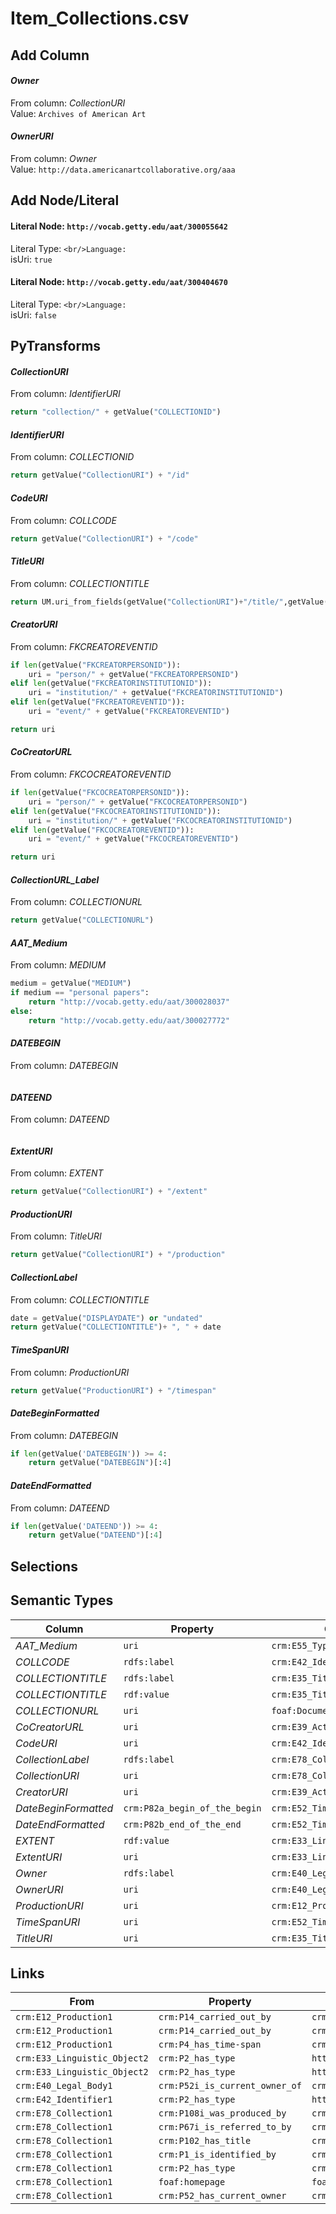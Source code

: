 # Item_Collections.csv

## Add Column
#### _Owner_
From column: _CollectionURI_
<br/>Value: `Archives of American Art`

#### _OwnerURI_
From column: _Owner_
<br/>Value: `http://data.americanartcollaborative.org/aaa`


## Add Node/Literal
#### Literal Node: `http://vocab.getty.edu/aat/300055642`
Literal Type: ``
<br/>Language: ``
<br/>isUri: `true`

#### Literal Node: `http://vocab.getty.edu/aat/300404670`
Literal Type: ``
<br/>Language: ``
<br/>isUri: `false`


## PyTransforms
#### _CollectionURI_
From column: _IdentifierURI_
``` python
return "collection/" + getValue("COLLECTIONID")
```

#### _IdentifierURI_
From column: _COLLECTIONID_
``` python
return getValue("CollectionURI") + "/id"
```

#### _CodeURI_
From column: _COLLCODE_
``` python
return getValue("CollectionURI") + "/code"
```

#### _TitleURI_
From column: _COLLECTIONTITLE_
``` python
return UM.uri_from_fields(getValue("CollectionURI")+"/title/",getValue("COLLECTIONTITLE"))
```

#### _CreatorURI_
From column: _FKCREATOREVENTID_
``` python
if len(getValue("FKCREATORPERSONID")):
    uri = "person/" + getValue("FKCREATORPERSONID")
elif len(getValue("FKCREATORINSTITUTIONID")):
    uri = "institution/" + getValue("FKCREATORINSTITUTIONID")
elif len(getValue("FKCREATOREVENTID")):
    uri = "event/" + getValue("FKCREATOREVENTID")

return uri
```

#### _CoCreatorURL_
From column: _FKCOCREATOREVENTID_
``` python
if len(getValue("FKCOCREATORPERSONID")):
    uri = "person/" + getValue("FKCOCREATORPERSONID")
elif len(getValue("FKCOCREATORINSTITUTIONID")):
    uri = "institution/" + getValue("FKCOCREATORINSTITUTIONID")
elif len(getValue("FKCOCREATOREVENTID")):
    uri = "event/" + getValue("FKCOCREATOREVENTID")

return uri
```

#### _CollectionURL_Label_
From column: _COLLECTIONURL_
``` python
return getValue("COLLECTIONURL")
```

#### _AAT_Medium_
From column: _MEDIUM_
``` python
medium = getValue("MEDIUM")
if medium == "personal papers":
    return "http://vocab.getty.edu/aat/300028037"
else:
    return "http://vocab.getty.edu/aat/300027772"
```

#### _DATEBEGIN_
From column: _DATEBEGIN_
``` python

```

#### _DATEEND_
From column: _DATEEND_
``` python

```

#### _ExtentURI_
From column: _EXTENT_
``` python
return getValue("CollectionURI") + "/extent"
```

#### _ProductionURI_
From column: _TitleURI_
``` python
return getValue("CollectionURI") + "/production"
```

#### _CollectionLabel_
From column: _COLLECTIONTITLE_
``` python
date = getValue("DISPLAYDATE") or "undated"
return getValue("COLLECTIONTITLE")+ ", " + date

```

#### _TimeSpanURI_
From column: _ProductionURI_
``` python
return getValue("ProductionURI") + "/timespan"
```

#### _DateBeginFormatted_
From column: _DATEBEGIN_
``` python
if len(getValue('DATEBEGIN')) >= 4:
    return getValue("DATEBEGIN")[:4]
```

#### _DateEndFormatted_
From column: _DATEEND_
``` python
if len(getValue('DATEEND')) >= 4:
    return getValue("DATEEND")[:4]
```


## Selections

## Semantic Types
| Column | Property | Class |
|  ----- | -------- | ----- |
| _AAT_Medium_ | `uri` | `crm:E55_Type1`|
| _COLLCODE_ | `rdfs:label` | `crm:E42_Identifier1`|
| _COLLECTIONTITLE_ | `rdfs:label` | `crm:E35_Title1`|
| _COLLECTIONTITLE_ | `rdf:value` | `crm:E35_Title1`|
| _COLLECTIONURL_ | `uri` | `foaf:Document1`|
| _CoCreatorURL_ | `uri` | `crm:E39_Actor2`|
| _CodeURI_ | `uri` | `crm:E42_Identifier1`|
| _CollectionLabel_ | `rdfs:label` | `crm:E78_Collection1`|
| _CollectionURI_ | `uri` | `crm:E78_Collection1`|
| _CreatorURI_ | `uri` | `crm:E39_Actor1`|
| _DateBeginFormatted_ | `crm:P82a_begin_of_the_begin` | `crm:E52_Time-Span1`|
| _DateEndFormatted_ | `crm:P82b_end_of_the_end` | `crm:E52_Time-Span1`|
| _EXTENT_ | `rdf:value` | `crm:E33_Linguistic_Object2`|
| _ExtentURI_ | `uri` | `crm:E33_Linguistic_Object2`|
| _Owner_ | `rdfs:label` | `crm:E40_Legal_Body1`|
| _OwnerURI_ | `uri` | `crm:E40_Legal_Body1`|
| _ProductionURI_ | `uri` | `crm:E12_Production1`|
| _TimeSpanURI_ | `uri` | `crm:E52_Time-Span1`|
| _TitleURI_ | `uri` | `crm:E35_Title1`|


## Links
| From | Property | To |
|  --- | -------- | ---|
| `crm:E12_Production1` | `crm:P14_carried_out_by` | `crm:E39_Actor1`|
| `crm:E12_Production1` | `crm:P14_carried_out_by` | `crm:E39_Actor2`|
| `crm:E12_Production1` | `crm:P4_has_time-span` | `crm:E52_Time-Span1`|
| `crm:E33_Linguistic_Object2` | `crm:P2_has_type` | `http://vocab.getty.edu/aat/300055642`|
| `crm:E33_Linguistic_Object2` | `crm:P2_has_type` | `http://vocab.getty.edu/aat/300055642`|
| `crm:E40_Legal_Body1` | `crm:P52i_is_current_owner_of` | `crm:E78_Collection1`|
| `crm:E42_Identifier1` | `crm:P2_has_type` | `http://vocab.getty.edu/aat/300404670`|
| `crm:E78_Collection1` | `crm:P108i_was_produced_by` | `crm:E12_Production1`|
| `crm:E78_Collection1` | `crm:P67i_is_referred_to_by` | `crm:E33_Linguistic_Object2`|
| `crm:E78_Collection1` | `crm:P102_has_title` | `crm:E35_Title1`|
| `crm:E78_Collection1` | `crm:P1_is_identified_by` | `crm:E42_Identifier1`|
| `crm:E78_Collection1` | `crm:P2_has_type` | `crm:E55_Type1`|
| `crm:E78_Collection1` | `foaf:homepage` | `foaf:Document1`|
| `crm:E78_Collection1` | `crm:P52_has_current_owner` | `crm:E40_Legal_Body1`|

